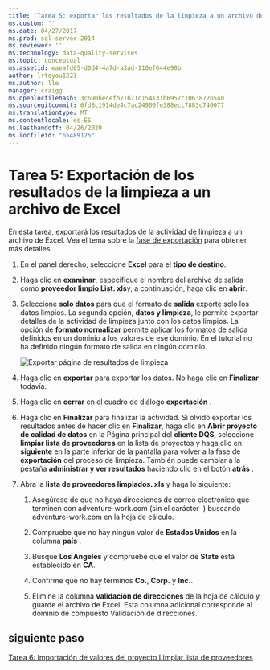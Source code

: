 ```yaml
---
title: 'Tarea 5: exportar los resultados de la limpieza a un archivo de Excel | Microsoft Docs'
ms.custom: ''
ms.date: 04/27/2017
ms.prod: sql-server-2014
ms.reviewer: ''
ms.technology: data-quality-services
ms.topic: conceptual
ms.assetid: eaeafd65-d0d4-4a7d-a3ad-110ef644e90b
author: lrtoyou1223
ms.author: lle
manager: craigg
ms.openlocfilehash: 3c690becefb71b71c154131b6957c1063872b540
ms.sourcegitcommit: 6fd8c1914de4c7ac24900fe388ecc7883c740077
ms.translationtype: MT
ms.contentlocale: es-ES
ms.lasthandoff: 04/26/2020
ms.locfileid: "65489125"
---
```

# <a name="task-5-exporting-cleansing-results-to-an-excel-file"></a>Tarea 5: Exportación de los resultados de la limpieza a un archivo de Excel
  En esta tarea, exportará los resultados de la actividad de limpieza a un archivo de Excel. Vea el tema sobre la [fase de exportación](https://msdn.microsoft.com/library/hh213061.aspx#Export) para obtener más detalles.  
  
1.  En el panel derecho, seleccione **Excel** para el **tipo de destino**.  
  
2.  Haga clic en **examinar**, especifique el nombre del archivo de salida como **proveedor limpio List. xls**y, a continuación, haga clic en **abrir**.  
  
3.  Seleccione **solo datos** para que el formato de **salida** exporte solo los datos limpios. La segunda opción, **datos y limpieza**, le permite exportar detalles de la actividad de limpieza junto con los datos limpios. La opción de **formato normalizar** permite aplicar los formatos de salida definidos en un dominio a los valores de ese dominio. En el tutorial no ha definido ningún formato de salida en ningún dominio.  
  
     ![Exportar página de resultados de limpieza](../../2014/tutorials/media/et-exportingcleansingresultstoanexcelfile.jpg "Exportar página de resultados de limpieza")  
  
4.  Haga clic en **exportar** para exportar los datos. No haga clic en **Finalizar** todavía.  
  
5.  Haga clic en **cerrar** en el cuadro de diálogo **exportación** .  
  
6.  Haga clic en **Finalizar** para finalizar la actividad. Si olvidó exportar los resultados antes de hacer clic en **Finalizar**, haga clic en **Abrir proyecto de calidad de datos** en la Página principal del **cliente DQS**, seleccione **limpiar lista de proveedores** en la lista de proyectos y haga clic en **siguiente** en la parte inferior de la pantalla para volver a la fase de **exportación** del proceso de limpieza. También puede cambiar a la pestaña **administrar y ver resultados** haciendo clic en el botón **atrás** .  
  
7.  Abra la **lista de proveedores limpiados. xls** y haga lo siguiente:  
  
    1.  Asegúrese de que no haya direcciones de correo electrónico que terminen con adventure-work.com (sin el carácter ') buscando adventure-work.com en la hoja de cálculo.  
  
    2.  Compruebe que no hay ningún valor de **Estados Unidos** en la columna **país** .  
  
    3.  Busque **Los Angeles** y compruebe que el valor de **State** está establecido en **CA**.  
  
    4.  Confirme que no hay términos **Co.**, **Corp.** y **Inc.**.  
  
    5.  Elimine la columna **validación de direcciones** de la hoja de cálculo y guarde el archivo de Excel. Esta columna adicional corresponde al dominio de compuesto Validación de direcciones.  
  
## <a name="next-step"></a>siguiente paso  
 [Tarea 6: Importación de valores del proyecto Limpiar lista de proveedores](../../2014/tutorials/task-6-importing-values-from-the-cleanse-supplier-list-project.md)  
  
  
